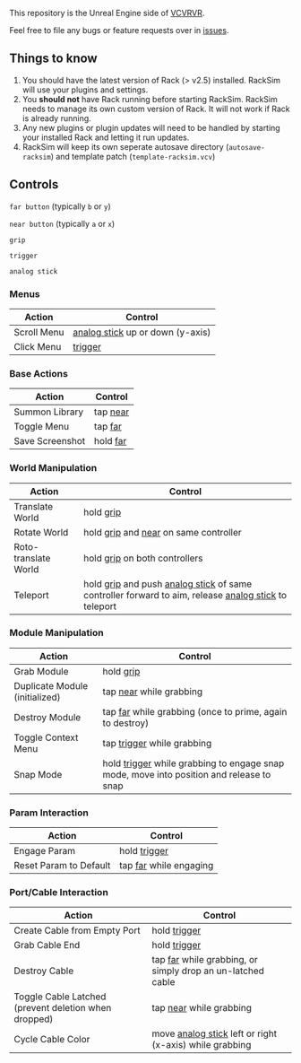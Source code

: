 This repository is the Unreal Engine side of [VCVRVR](https://blog.gotno.net/vcvrvr).

Feel free to file any bugs or feature requests over in [issues](https://github.com/gotno/racksim/issues).

## Things to know
1. You should have the latest version of Rack (> v2.5) installed. RackSim will use your plugins and settings.
2. You **should not** have Rack running before starting RackSim. RackSim needs to manage its own custom version of Rack. It will not work if Rack is already running.
3. Any new plugins or plugin updates will need to be handled by starting your installed Rack and letting it run updates.
4. RackSim will keep its own seperate autosave directory (`autosave-racksim`) and template patch (`template-racksim.vcv`)

## Controls
<a name="far">`far button`</a> (typically `b` or `y`)

<a name="near">`near button`</a> (typically `a` or `x`)

<a name="grip">`grip`</a>

<a name="trigger">`trigger`</a>

<a name="stick">`analog stick`</a>

### Menus
| Action | Control |
| --- | --- |
| Scroll Menu | [analog stick](#stick) up or down (y-axis) |
| Click Menu | [trigger](#trigger) |

### Base Actions
| Action | Control |
| --- | --- |
| Summon Library | tap [near](#near) |
| Toggle Menu | tap [far](#far) |
| Save Screenshot | hold [far](#far) |

### World Manipulation
| Action | Control |
| --- | --- |
| Translate World | hold [grip](#grip) |
| Rotate World | hold [grip](#grip) and [near](#near) on same controller |
| Roto-translate World | hold [grip](#grip) on both controllers |
| Teleport | hold [grip](#grip) and push [analog stick](#stick) of same controller forward to aim, release [analog stick](#stick) to teleport |

### Module Manipulation
| Action | Control |
| --- | --- |
| Grab Module | hold [grip](#grip) |
| Duplicate Module (initialized) | tap [near](#near) while grabbing |
| Destroy Module | tap [far](#far) while grabbing (once to prime, again to destroy) |
| Toggle Context Menu | tap [trigger](#trigger) while grabbing |
| Snap Mode | hold [trigger](#trigger) while grabbing to engage snap mode, move into position and release to snap |

### Param Interaction
| Action | Control |
| --- | --- |
| Engage Param | hold [trigger](#trigger) |
| Reset Param to Default | tap [far](#far) while engaging |

### Port/Cable Interaction
| Action | Control |
| --- | --- |
| Create Cable from Empty Port | hold [trigger](#trigger) |
| Grab Cable End | hold [trigger](#trigger) |
| Destroy Cable | tap [far](#far) while grabbing, or simply drop an un-latched cable |
| Toggle Cable Latched (prevent deletion when dropped) | tap [near](#far) while grabbing |
| Cycle Cable Color | move [analog stick](#stick) left or right (x-axis) while grabbing |
